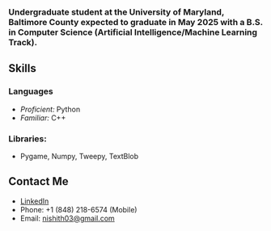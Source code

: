 ### Undergraduate student at the University of Maryland, Baltimore County expected to graduate in May 2025 with a B.S. in Computer Science (Artificial Intelligence/Machine Learning Track).
## Skills
### Languages
* *Proficient:* Python
* *Familiar:* C++
### Libraries: 
* Pygame, Numpy, Tweepy, TextBlob
## Contact Me
* [LinkedIn](https://www.linkedin.com/in/nishithsoni/)
* Phone: +1 (848) 218-6574 (Mobile)
* Email: nishith03@gmail.com

<!--
**nishithsoni/nishithsoni** is a ✨ _special_ ✨ repository because its `README.md` (this file) appears on your GitHub profile.

Here are some ideas to get you started:

- 🔭 I’m currently working on ...
- 🌱 I’m currently learning ...
- 👯 I’m looking to collaborate on ...
- 🤔 I’m looking for help with ...
- 💬 Ask me about ...
- 📫 How to reach me: ...
- 😄 Pronouns: ...
- ⚡ Fun fact: ...
-->
